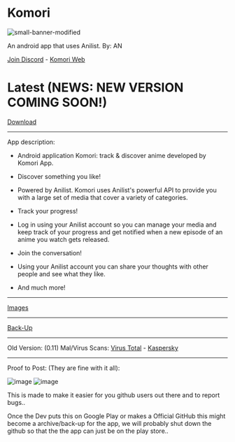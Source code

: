 # Komori
![small-banner-modified](https://github.com/MarshMeadow/Komori/assets/88599122/48985b6c-a18a-483b-899c-58246d58e017)

An android app that uses Anilist. By: AN

[Join Discord](https://komori.neocities.org/discord) - [Komori Web](https://komori.neocities.org/) 
# Latest (NEWS: NEW VERSION COMING SOON!)
[Download](https://github.com/MarshMeadow/Komori/releases/download/v0.11/0.11.apk)

----

App description:

- Android application Komori: track & discover anime developed by Komori App.

- Discover something you like!

- Powered by Anilist. Komori uses Anilist's powerful API to provide you with a large set of media that cover a variety of categories.

- Track your progress!

- Log in using your Anilist account so you can manage your media and keep track of your progress and get notified when a new episode of an anime you watch gets released.

- Join the conversation!

- Using your Anilist account you can share your thoughts with other people and see what they like.

- And much more!

----
[Images](https://mega.nz/folder/4D8jFKjZ#dhCKbPcad_uwGv6gU1ApnA/folder/EO0wGQaS)

----
[Back-Up](https://komori.neocities.org/back-up)

----
Old Version: (0.11) Mal/Virus Scans: [Virus Total](https://www.virustotal.com/gui/file/607c430e04aa73abc54f3e9d35fd43015d25e708ffbb47dec3ff458de9ced485) - [Kaspersky](https://opentip.kaspersky.com/607C430E04AA73ABC54F3E9D35FD43015D25E708FFBB47DEC3FF458DE9CED485/results?tab=upload)

----
Proof to Post: (They are fine with it all):

![image](https://github.com/MarshMeadow/Komori/assets/88599122/53dba3f9-9536-4fef-adf5-ca4c03b26aa0)
![image](https://github.com/MarshMeadow/Komori/assets/88599122/676a0f26-7dd5-4871-8a2a-2eaa4fe24a9a)

This is made to make it easier for you github users out there and to report bugs..

Once the Dev puts this on Google Play or makes a Official GitHub this might become a 
archive/back-up for the app, we will probably shut down the github so that the the app
can just be on the play store..
